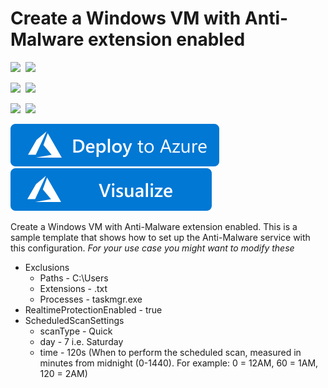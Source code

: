 # Create a Windows VM with Anti-Malware extension enabled

<IMG SRC="https://azurequickstartsservice.blob.core.windows.net/badges/anti-malware-extension-windows-vm/PublicLastTestDate.svg" />&nbsp;
<IMG SRC="https://azurequickstartsservice.blob.core.windows.net/badges/anti-malware-extension-windows-vm/PublicDeployment.svg" />&nbsp;

<IMG SRC="https://azurequickstartsservice.blob.core.windows.net/badges/anti-malware-extension-windows-vm/FairfaxLastTestDate.svg" />&nbsp;
<IMG SRC="https://azurequickstartsservice.blob.core.windows.net/badges/anti-malware-extension-windows-vm/FairfaxDeployment.svg" />&nbsp;

<IMG SRC="https://azurequickstartsservice.blob.core.windows.net/badges/anti-malware-extension-windows-vm/BestPracticeResult.svg" />&nbsp;
<IMG SRC="https://azurequickstartsservice.blob.core.windows.net/badges/anti-malware-extension-windows-vm/CredScanResult.svg" />&nbsp;

<a href="https://portal.azure.com/#create/Microsoft.Template/uri/https%3A%2F%2Fraw.githubusercontent.com%2FAzure%2Fazure-quickstart-templates%2Fmaster%2Fanti-malware-extension-windows-vm%2Fazuredeploy.json" target="_blank">
    <img src="https://raw.githubusercontent.com/Azure/azure-quickstart-templates/master/1-CONTRIBUTION-GUIDE/images/deploytoazure.svg?sanitize=true"/>
</a>
<a href="http://armviz.io/#/?load=https%3A%2F%2Fraw.githubusercontent.com%2FAzure%2Fazure-quickstart-templates%2Fmaster%2Fanti-malware-extension-windows-vm%2Fazuredeploy.json" target="_blank">
    <img src="https://raw.githubusercontent.com/Azure/azure-quickstart-templates/master/1-CONTRIBUTION-GUIDE/images/visualizebutton.svg?sanitize=true"/>
</a>

Create a Windows VM with Anti-Malware extension enabled. This is a sample template that shows how to set up the Anti-Malware service with this configuration. *For your use case you might want to modify these*

* Exclusions
  * Paths - C:\Users
  * Extensions -  .txt
  * Processes - taskmgr.exe
*  RealtimeProtectionEnabled - true
* ScheduledScanSettings
  * scanType - Quick
  * day - 7 i.e. Saturday
  * time - 120s (When to perform the scheduled scan, measured in minutes from midnight (0-1440). For example: 0 = 12AM, 60 = 1AM, 120 = 2AM)

